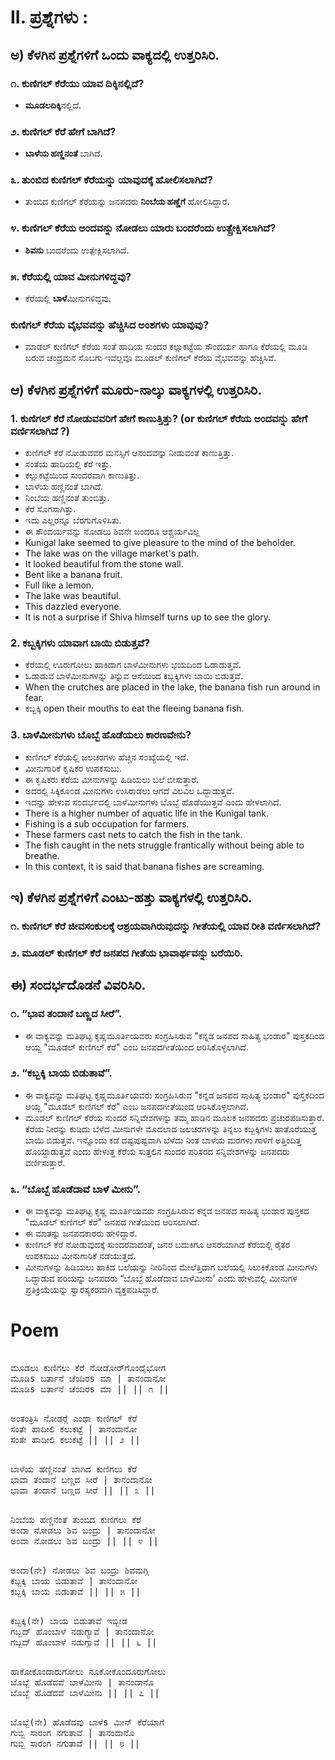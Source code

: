 # II. ಪ್ರಶ್ನೆಗಳು :

## ಅ) ಕೆಳಗಿನ ಪ್ರಶ್ನೆಗಳಿಗೆ ಒಂದು ವಾಕ್ಯದಲ್ಲಿ ಉತ್ತರಿಸಿರಿ.
### ೧. ಕುಣಿಗಲ್ ಕೆರೆಯು ಯಾವ ದಿಕ್ಕಿನಲ್ಲಿದೆ?
* **ಮೂಡಲದಿಕ್ಕಿ**ನಲ್ಲಿದೆ.

### ೨. ಕುಣಿಗಲ್ ಕೆರೆ ಹೇಗೆ ಬಾಗಿದೆ?
* **ಬಾಳೆಯ ಹಣ್ಣಿನಂತೆ** ಬಾಗಿದೆ.

### ೩. ತುಂಬಿದ ಕುಣಿಗಲ್ ಕೆರೆಯನ್ನು ಯಾವುದಕ್ಕೆ ಹೋಲಿಸಲಾಗಿದೆ?
* ತುಂಬಿದ ಕುಣಿಗಲ್‌ ಕೆರೆಯನ್ನು ಜನಪದರು **ನಿಂಬೆಯ ಹಣ್ಣೆಗೆ** ಹೋಲಿಸಿದ್ದಾರೆ.

### ೪. ಕುಣಿಗಲ್ ಕೆರೆಯ ಅಂದವನ್ನು ನೋಡಲು ಯಾರು ಬಂದರೆಂದು ಉತ್ಪ್ರೇಕ್ಷಿಸಲಾಗಿದೆ?
* **ಶಿವನು** ಬಂದರೆಂದು ಉತ್ಪೇಕ್ಲಿಸಲಾಗಿದೆ.

### ೫. ಕೆರೆಯಲ್ಲಿ ಯಾವ ಮೀನುಗಳಿದ್ದವು?
* ಕೆರೆಯಲ್ಲಿ **ಬಾಳೆ**ಮೀನುಗಳಿದ್ದವು.

### ಕುಣಿಗಲ್‌ ಕೆರೆಯ ವೈಭವವನ್ನು ಹೆಚ್ಚಿಸಿದ ಅಂಶಗಳು ಯಾವುವು?
* ಮಾಡಲ್‌ ಕುಣಿಗಲ್‌ ಕೆರೆಯ ಸಂತೆ ಹಾದಿಯ ಸುಂದರ ಕಲ್ಲುಕಟ್ಟೆಯ ಸೌಂದರ್ಯ ಹಾಗೂ ಕೆರೆಯಲ್ಲಿ ಮೂಡಿ ಬರುವ ಚಂದ್ರಮನ ಸೊಬಗು ಇವೆಲ್ಲವೂ ಮೂಡಲ್‌ ಕುಣಿಗಲ್‌ ಕೆರೆಯ ವೈಭವವನ್ನು ಹೆಚ್ಚಿಸಿವೆ.

## ಆ) ಕೆಳಗಿನ ಪ್ರಶ್ನೆಗಳಿಗೆ ಮೂರು-ನಾಲ್ಕು ವಾಕ್ಯಗಳಲ್ಲಿ ಉತ್ತರಿಸಿರಿ.
### 1. ಕುಣಿಗಲ್ ಕೆರೆ ನೋಡುವವರಿಗೆ ಹೇಗೆ ಕಾಣುತ್ತಿತ್ತು? (or ಕುಣಿಗಲ್‌ ಕೆರೆಯ ಅಂದವನ್ನು ಹೇಗೆ ವರ್ಣಿಸಲಾಗಿದೆ ?)
* ಕುಣಿಗಲ್‌ ಕೆರೆ ನೋಡುವವರ ಮನಸ್ಸಿಗೆ ಆನಂದವನ್ನು ನೀಡುವಂತೆ ಕಾಣುತ್ತಿತ್ತು.
* ಸಂತೆಯ ಹಾದಿಯಲ್ಲಿ ಕೆರೆ ಇತ್ತು.
* ಕಲ್ಲುಕಟ್ಟೆಯಿಂದ ಸುಂದರವಾಗಿ ಕಾಣುತಿತ್ತು.
* ಬಾಳೆಯ ಹಣ್ಣಿನಂತೆ ಬಾಗಿದೆ.
* ನಿಂಬೆಯ ಹಣ್ಣಿನಂತೆ ತುಂಬಿತ್ತು.
* ಕೆರೆ ಸೊಗಸಾಗಿತ್ತು.
* ಇದು ಎಲ್ಲರನ್ನೂ ಬೆರಗುಗೊಳಿಸಿತು.
* ಈ ಸೌಂದರ್ಯವನ್ನು ನೋಡಲು ಶಿವನೇ ಬಂದರೂ ಆಶ್ಚರ್ಯವಿಲ್ಲ
* Kunigal lake seemed to give pleasure to the mind of the beholder.
* The lake was on the village market's path.
* It looked beautiful from the stone wall.
* Bent like a banana fruit.
* Full like a lemon.
* The lake was beautiful.
* This dazzled everyone.
* It is not a surprise if Shiva himself turns up to see the glory.

### 2. ಕಬ್ಬಕ್ಕಿಗಳು ಯಾವಾಗ ಬಾಯಿ ಬಿಡುತ್ತವೆ?
* ಕೆರೆಯಲ್ಲಿ ಊರುಗೋಲು ಹಾಕಿದಾಗ ಬಾಳೆಮೀನುಗಳು ಭಯದಿಂದ ಓಡಾಡುತ್ತವೆ.
* ಓಡಾಡುವ ಬಾಳೆಮೀನುಗಳನ್ನು ತಿನ್ನುವ ಆಸೆಯಿಂದ ಕಬ್ಬಕ್ಕಿಗಳು ಬಾಯಿ ಬಿಡುತ್ತವೆ.
* When the crutches are placed in the lake, the banana fish run around in fear.
* ಕಬ್ಬಕ್ಕಿ open their mouths to eat the fleeing banana fish.

### 3. ಬಾಳೆಮೀನುಗಳು ಬೊಬ್ಬೆ ಹೊಡೆಯಲು ಕಾರಣವೇನು?
* ಕುಣಿಗಲ್‌ ಕೆರೆಯಲ್ಲಿ ಜಲಚರಗಳು ಹೆಚ್ಚಿನ ಸ೦ಖ್ಯೆಯಲ್ಲಿ ಇದೆ.
* ಮೀನುಗಾರಿಕೆ ಕೃಷಿಕರ ಉಪಕಸುಬು.
* ಈ ಕೃಷಿಕರು ಕೆರೆಯ ಮೀನುಗಳನ್ನು ಹಿಡಿಯಲು ಬಲೆ ಬೀಸುತ್ತಾರೆ.
* ಅದರಲ್ಲಿ ಸಿಕ್ಕಿಕೂ೦ಡ ಮೀನುಗಳು ಉಸಿರಾಡಲು ಆಗದೆ ವಿಲವಿಲ ಒದ್ದಾಡುತ್ತವೆ.
* ಇದನ್ನು ಹೇಳುವ ಸ೦ದರ್ಭದಲ್ಲಿ ಬಾಳೆಮೀನುಗಳು ಬೊಬ್ಬೆ ಹೊಡೆಯುತ್ತವೆ ಎಂದು ಹೇಳಲಾಗಿದೆ.
* There is a higher number of aquatic life in the Kunigal tank.
* Fishing is a sub occupation for farmers.
* These farmers cast nets to catch the fish in the tank.
* The fish caught in the nets struggle frantically without being able to breathe.
* In this context, it is said that banana fishes are screaming.


## ಇ) ಕೆಳಗಿನ ಪ್ರಶ್ನೆಗಳಿಗೆ ಎಂಟು-ಹತ್ತು ವಾಕ್ಯಗಳಲ್ಲಿ ಉತ್ತರಿಸಿರಿ.
### ೧. ಕುಣಿಗಲ್ ಕೆರೆ ಜೀವಸಂಕುಲಕ್ಕೆ ಆಶ್ರಯವಾಗಿರುವುದನ್ನು ಗೀತೆಯಲ್ಲಿ ಯಾವ ರೀತಿ ವರ್ಣಿಸಲಾಗಿದೆ?
### ೨. ಮೂಡಲ್ ಕುಣಿಗಲ್ ಕೆರೆ ಜನಪದ ಗೀತೆಯ ಭಾವಾರ್ಥವನ್ನು ಬರೆಯಿರಿ.

## ಈ) ಸಂದರ್ಭದೊಡನೆ ವಿವರಿಸಿರಿ.
### ೧. “ಭಾವ ತಂದಾನೆ ಬಣ್ಣದ ಸೀರೆ”.
* ಈ ವಾಕ್ಯವನ್ನು ಮತಿಘಟ್ಟ ಕೃಷ್ಣಮೂರ್ತಿಯವರು ಸಂಗ್ರಹಿಸಿರುವ "ಕನ್ನಡ ಜನಪದ ಸಾಹಿತ್ಯ ಭಂಡಾರ" ಪುಸ್ತಕದಿಂದ ಆಯ್ದ "ಮೂಡಲ್ ಕುಣಿಗಲ್‌ ಕೆರೆ" ಎಂಬ ಜನಪದಗೀತೆಯಿಂದ ಆರಿಸಿಕೊಳ್ಳಲಾಗಿದೆ.

### ೨. “ಕಬ್ಬಕ್ಕಿ ಬಾಯ ಬಿಡುತಾವೆ”.
* ಈ ವಾಕ್ಯವನ್ನು ಮತಿಘಟ್ಟ ಕೃಷ್ಣಮೂರ್ತಿಯವರು ಸಂಗ್ರಹಿಸಿರುವ "ಕನ್ನಡ ಜನಪದ ಸಾಹಿತ್ಯ ಭಂಡಾರ" ಪುಸ್ತಕದಿಂದ ಆಯ್ದ "ಮೂಡಲ್ ಕುಣಿಗಲ್‌ ಕೆರೆ" ಎಂಬ ಜನಪದಗೀತೆಯಿಂದ ಆರಿಸಿಕೊಳ್ಳಲಾಗಿದೆ.
* ಮೂಡಲ್‌ ಕುಣಿಗಲ್‌ ಕೆರೆಯ ಸುಂದರ ಸನ್ನಿವೇಶಗಳನ್ನು ತಮ್ಮ ಹಾಡಿನ ಮೂಲಕ ಜನಪದರು ಪ್ರಚುರಪಡಿಸುತ್ತಾರೆ. ಕೆರೆಯ ನೀರನ್ನು ಕುಡಿದು ಬೆಳೆದ ಮೀನುಗಳೇ ಮೊದಲಾದ ಜಲಚರಗಳನ್ನು ತಿನ್ನಲು ಕಬ್ಬಕ್ಕಿಗಳು ಹಾತೊರೆಯುತ್ತ ಬಾಯಿ ಬಿಡುತ್ತವೆ. ಇನ್ನೊಂದು ಕಡೆ ದಷ್ಟಪುಷ್ಟವಾಗಿ ಬೆಳೆದು ನಿಂತ ಬಾಳೆಯ ಮರಗಳು ಗಾಳಿಗೆ ಅತ್ತಿಂದಿತ್ತ ಹೊಯ್ದಾಡುತ್ತವೆ ಎಂದು ಹೇಳುತ್ತ ಕೆರೆಯ ಸುತ್ತಲಿನ ಸುಂದರ ಪರಿಸರದ ಸನ್ನಿವೇಶಗಳನ್ನು ಜನಪದರು ವರ್ಣಿಸುತ್ತಾರೆ.

### ೩. “ಬೊಬ್ಬೆ ಹೊಡೆದಾವೆ ಬಾಳೆ ಮೀನು”.
* ಈ ವಾಕ್ಯವನ್ನು ಮತಿಘಟ್ಟ ಕೃಷ್ಣ ಮೂರ್ತಿಯವರು ಸಂಗ್ರಹಿಸಿರುವ ಕನ್ನಡ ಜನಪದ ಸಾಹಿತ್ಯ ಭಂಡಾರ ಪುಸ್ತಕದ "ಮೂಡಲ್‌ ಕುಣಿಗಲ್‌ ಕೆರೆ" ಜನಪದ ಗೀತೆಯಿಂದ ಆರಿಸಲಾಗಿದೆ.
* ಈ ಮಾತನ್ನು ಜನಪದಕಾರರು ಹೇಳಿದ್ದಾರೆ.
* ಕುಣಿಗಲ್‌ ಕೆರೆ ನೋಡುವುದಕ್ಕೆ ಸುಂದರವಾದಂತೆ, ಜನರ ಬದುಕಿಗೂ ಆಸರೆಯಾಗಿದೆ ಕೆರೆಯಲ್ಲಿ ರೈತರ ಉಪಕಸುಬು ಮೀನುಗಾರಿಕೆ ನಡೆಯುತ್ತದೆ.
* ಮೀನುಗಳನ್ನು ಹಿಡಿಯಲು ಹಾಕಿದ ಬಲೆಯನ್ನು ನೀರಿನಿಂದ ಮೇಲೆತ್ತಿದಾಗ ಬಲೆಯಲ್ಲಿ ಸಿಲುಕಿಕೊಂಡ ಮೀನುಗಳು ಒದ್ದಾಡುವ ಪರಿಯನ್ನು ಜನಪದರು “ಬೊಬ್ಬೆ ಹೊಡೆದಾವ ಬಾಳೆಮೀನು' ಎಂದು ಹೇಳುವಲ್ಲಿ ಮೀನುಗಳ ಪ್ರತಿಕ್ರಿಯೆಯನ್ನು ಸ್ವಾರಸ್ಯಕರವಾಗಿ ವ್ಯಕ್ತಪಡಿಸಿದ್ದಾರೆ.

# Poem
<pre> 
ಮೂಡಲು ಕುಣಿಗಲು ಕೆರೆ ನೋಡೋರ್‌ಗೊಂದೈಭೋಗ
ಮೂಡಿs ಬರ್ತಾನೆ ಚೆಂದಿರs ಮಾ | ತಾನಂದಾನೋ
ಮೂಡಿs ಬರ್ತಾನೆ ಚೆಂದಿರs ಮಾ || || ೧ ||
</pre> 
<pre> 
ಅಂತಂತ್ರಿಸಿ ನೋಡರ‍್ಗೆ ಎಂಥಾ ಕುಣಿಗಲ್ ಕೆರೆ
ಸಂತೇ ಹಾದೀಲಿ ಕಲುಕಟ್ಟೆ | ತಾನಂದಾನೋ
ಸಂತೇ ಹಾದೀಲಿ ಕಲುಕಟ್ಟೆ || || ೨ ||
</pre> 
<pre> 
ಬಾಳೆಯ ಹಣ್ಣಿನಂತೆ ಬಾಗಿದ ಕುಣಿಗಲು ಕೆರೆ
ಭಾವಾ ತಂದಾನೆ ಬಣ್ಣದ ಸೀರೆ | ತಾನಂದಾನೋ
ಭಾವಾ ತಂದಾನೆ ಬಣ್ಣದ ಸೀರೆ || || ೩ ||
</pre> 
<pre> 
ನಿಂಬೆಯ ಹಣ್ಣಿನಂತೆ ತುಂಬಿದ ಕುಣಿಗಲು ಕೆರೆ
ಅಂದಾ ನೋಡಲು ಶಿವ ಬಂದ್ರು | ತಾನಂದಾನೋ
ಅಂದಾ ನೋಡಲು ಶಿವ ಬಂದ್ರು || || ೪ ||
</pre> 
<pre> 
ಅಂದಾ(ನೇ) ನೋಡಲು ಶಿವ ಬಂದ್ರು ಶಿವಮಗ್ಗಿ
ಕಬ್ಬಕ್ಕಿ ಬಾಯ ಬಿಡುತಾವೆ | ತಾನಂದಾನೋ
ಕಬ್ಬಕ್ಕಿ ಬಾಯ ಬಿಡುತಾವೆ || || ೫ ||
</pre> 
<pre> 
ಕಬ್ಬಕ್ಕಿ(ನೇ) ಬಾಯ ಬಿಡುತಾವೆ ಇಬ್ಬೀಡ
ಗಬ್ಬದ್ ಹೊಂಬಾಳೆ ನಡುಗ್ಯಾವೆ | ತಾನಂದಾನೋ
ಗಬ್ಬದ್ ಹೊಂಬಾಳೆ ನಡುಗ್ಯಾವೆ || || ೬ ||
</pre> 
<pre> 
ಹಾಕೋಕೊಂದಾರುಗೋಲು ನೂಕೋಕೊಂದೂರುಗೋಲು
ಬೊಬ್ಬೆ ಹೊಡೆದವೆ ಬಾಳೆಮೀನು | ತಾನಂದಾನೊ
ಬೊಬ್ಬೆ ಹೊಡೆದವೆ ಬಾಳೆಮೀನು || || ೭ ||
</pre> 
<pre> 
ಬೊಬ್ಬೆ(ನೇ) ಹೊಡೆದವು ಬಾಳೆs ಮೀನ್ ಕೆರೆಯಾಗೆ
ಗುಬ್ಬಿ ಸಾರಂಗ ನಗುತಾವೆ | ತಾನಂದಾನೊ
ಗುಬ್ಬಿ ಸಾರಂಗ ನಗುತಾವೆ || || ೮ ||
</pre> 

